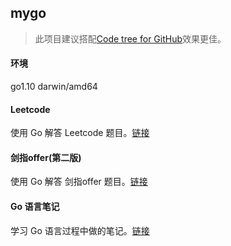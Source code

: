 ## mygo 
>此项目建议搭配[Code tree for GitHub](https://github.com/buunguyen/octotree)效果更佳。

#### 环境
go1.10 darwin/amd64

#### Leetcode
使用 Go 解答 Leetcode 题目。[链接](/algorithm/leetcode)

#### 剑指offer(第二版)
使用 Go 解答 剑指offer 题目。[链接](/algorithm/sfo)

#### Go 语言笔记
学习 Go 语言过程中做的笔记。[链接](/notes)